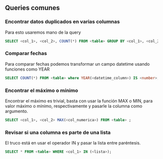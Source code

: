 ## Queries comunes

### Encontrar datos duplicados en varias columnas

Para esto usaremos mano de la query

``` sql
SELECT <col_1>, <col_2>, COUNT(*) FROM <table> GROUP BY <col_1>, <col_2> HAVING COUNT(*) > 1 ;
```

### Comparar fechas

Para comparar fechas podemos transformar un campo datetime usando funciones como YEAR

``` sql
SELECT COUNT(*) FROM <table> where YEAR(<datetime_column>) IS <number>;
```

### Encontrar el máximo o mínimo

Encontrar el máximo es trivial, basta con usar la función MAX o MIN, para valor máximo o mínimo, respectivamente y pasarle la columna como argumento.

``` sql
SELECT <col_1>, <col_2> MAX(<col_numerica>) FROM <table> ;
```

### Revisar si una columna es parte de una lista

El truco está en usar el operador IN y pasar la lista entre paréntesis.

``` sql
SELECT * FROM <table> WHERE <col_1> IN (<lista>);
```